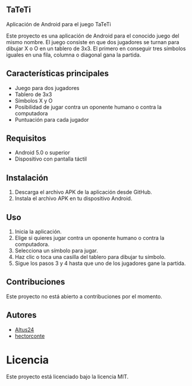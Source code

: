 ## TaTeTi

Aplicación de Android para el juego TaTeTi

Este proyecto es una aplicación de Android para el conocido juego del mismo nombre. El juego consiste en que dos jugadores se turnan para dibujar X o O en un tablero de 3x3. El primero en conseguir tres símbolos iguales en una fila, columna o diagonal gana la partida.

## Características principales
- Juego para dos jugadores
- Tablero de 3x3
- Símbolos X y O
- Posibilidad de jugar contra un oponente humano o contra la computadora
- Puntuación para cada jugador

## Requisitos
- Android 5.0 o superior
- Dispositivo con pantalla táctil

## Instalación
1. Descarga el archivo APK de la aplicación desde GitHub.
2. Instala el archivo APK en tu dispositivo Android.

## Uso
1. Inicia la aplicación.
2. Elige si quieres jugar contra un oponente humano o contra la computadora.
3. Selecciona un símbolo para jugar.
4. Haz clic o toca una casilla del tablero para dibujar tu símbolo.
5. Sigue los pasos 3 y 4 hasta que uno de los jugadores gane la partida.

## Contribuciones
Este proyecto no está abierto a contribuciones por el momento.

## Autores
- [Altus24](https://github.com/Altus24)
- [hectorconte](https://github.com/hectorconte)

# Licencia
Este proyecto está licenciado bajo la licencia MIT.

